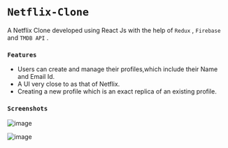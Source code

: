 # `Netflix-Clone`
A Netflix Clone developed using React Js with the help of `Redux` , `Firebase` and `TMDB API` .

### `Features`
- Users can create and manage their profiles,which include their Name and Email Id.
- A UI very close to as that of Netflix.
- Creating a new profile which is an exact replica of an existing profile.

### `Screenshots`
![image](https://github.com/user-attachments/assets/405cc135-818c-4745-a2df-54ecf3fe92e0)

![image](https://github.com/user-attachments/assets/a13f8069-8cad-403e-9600-178321ca54d3)


